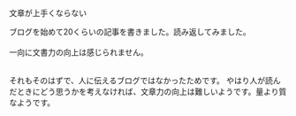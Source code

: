 文章が上手くならない

ブログを始めて20くらいの記事を書きました。読み返してみました。<br /><br />
一向に文書力の向上は感じられません。<br/><br/>

それもそのはずで、人に伝えるブログではなかったためです。
やはり人が読んだときにどう思うかを考えなければ、文章力の向上は難しいようです。量より質なようです。

